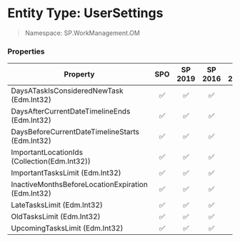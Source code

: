 # Entity Type: UserSettings

> Namespace: SP.WorkManagement.OM

### Properties

Property | SPO | SP 2019 | SP 2016 | SP 2013
----------|:---:|:-------:|:-------:|:-------:
DaysATaskIsConsideredNewTask (Edm.Int32) | ✅ | ✅ | ✅ | ✅
DaysAfterCurrentDateTimelineEnds (Edm.Int32) | ✅ | ✅ | ✅ | ✅
DaysBeforeCurrentDateTimelineStarts (Edm.Int32) | ✅ | ✅ | ✅ | ✅
ImportantLocationIds (Collection(Edm.Int32)) | ✅ | ✅ | ✅ | ✅
ImportantTasksLimit (Edm.Int32) | ✅ | ✅ | ✅ | ✅
InactiveMonthsBeforeLocationExpiration (Edm.Int32) | ✅ | ✅ | ✅ | ✅
LateTasksLimit (Edm.Int32) | ✅ | ✅ | ✅ | ✅
OldTasksLimit (Edm.Int32) | ✅ | ✅ | ✅ | ✅
UpcomingTasksLimit (Edm.Int32) | ✅ | ✅ | ✅ | ✅